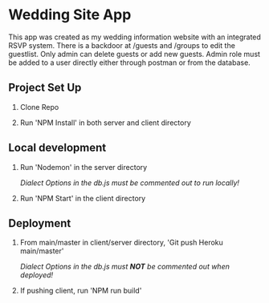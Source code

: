 # Wedding Site App

This app was created as my wedding information website with an integrated RSVP system. There is a backdoor at /guests and /groups to edit the guestlist. Only admin can delete guests or add new guests. Admin role must be added to a user directly either through postman or from the database.

## Project Set Up

1. Clone Repo

2. Run 'NPM Install' in both server and client directory

## Local development

1. Run 'Nodemon' in the server directory

   _Dialect Options in the db.js must be commented out to run locally!_

2. Run 'NPM Start' in the client directory

## Deployment

1. From main/master in client/server directory, 'Git push Heroku main/master'

   _Dialect Options in the db.js must **NOT** be commented out when deployed!_

2. If pushing client, run 'NPM run build'
